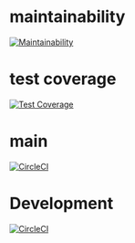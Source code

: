 
# maintainability
[![Maintainability](https://api.codeclimate.com/v1/badges/10430c7c345109a7ba5d/maintainability)](https://codeclimate.com/github/FrancoQuiroga/RepodePruebasPers/maintainability)

# test coverage
[![Test Coverage](https://api.codeclimate.com/v1/badges/10430c7c345109a7ba5d/test_coverage)](https://codeclimate.com/github/FrancoQuiroga/RepodePruebasPers/test_coverage)

# main
[![CircleCI](https://dl.circleci.com/status-badge/img/gh/um-computacion-tm/scrabble-2023-FrancoQuiroga/tree/main.svg?style=svg)](https://dl.circleci.com/status-badge/redirect/gh/um-computacion-tm/scrabble-2023-FrancoQuiroga/tree/main)
# Development
[![CircleCI](https://dl.circleci.com/status-badge/img/gh/um-computacion-tm/scrabble-2023-FrancoQuiroga/tree/development.svg?style=svg)](https://dl.circleci.com/status-badge/redirect/gh/um-computacion-tm/scrabble-2023-FrancoQuiroga/tree/development)